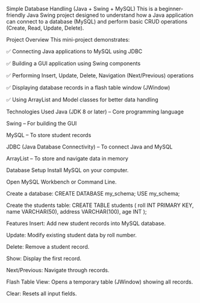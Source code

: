 Simple Database Handling (Java + Swing + MySQL)
This is a beginner-friendly Java Swing project designed to understand how a Java application can connect to a database (MySQL) and perform basic CRUD operations (Create, Read, Update, Delete).

Project Overview
This mini-project demonstrates:

✅ Connecting Java applications to MySQL using JDBC

✅ Building a GUI application using Swing components

✅ Performing Insert, Update, Delete, Navigation (Next/Previous) operations

✅ Displaying database records in a flash table window (JWindow)

✅ Using ArrayList and Model classes for better data handling


Technologies Used
Java (JDK 8 or later) – Core programming language

Swing – For building the GUI

MySQL – To store student records

JDBC (Java Database Connectivity) – To connect Java and MySQL

ArrayList – To store and navigate data in memory

Database Setup
Install MySQL on your computer.

Open MySQL Workbench or Command Line.

Create a database:
CREATE DATABASE my_schema;
USE my_schema;

Create the students table:
CREATE TABLE students (
    roll INT PRIMARY KEY,
    name VARCHAR(50),
    address VARCHAR(100),
    age INT
);

Features
Insert: Add new student records into MySQL database.

Update: Modify existing student data by roll number.

Delete: Remove a student record.

Show: Display the first record.

Next/Previous: Navigate through records.

Flash Table View: Opens a temporary table (JWindow) showing all records.

Clear: Resets all input fields.

